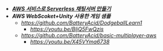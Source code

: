 - [***AWS 서비스로 Serverless 채팅서버 만들기***](https://www.youtube.com/watch?v=SPtRdnB5wSE)
- ***AWS WebScoket+Unity 사용한 게임 샘플***
    - *https://github.com/BatteryAcid/DodgeballLearn1*
        - *https://youtu.be/BljQ5FwQzis*
    - *https://github.com/BatteryAcid/basic-multiplayer-aws*
        - *https://youtu.be/X45VYma6738*

